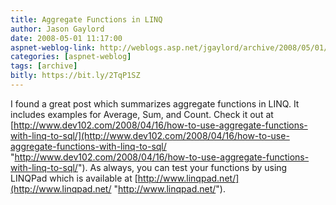 ```yaml
---
title: Aggregate Functions in LINQ
author: Jason Gaylord
date: 2008-05-01 11:17:00
aspnet-weblog-link: http://weblogs.asp.net/jgaylord/archive/2008/05/01/aggregate-functions-in-linq.aspx
categories: [aspnet-weblog]
tags: [archive]
bitly: https://bit.ly/2TqP1SZ
---
```


I found a great post which summarizes aggregate functions in LINQ. It includes examples for Average, Sum, and Count. Check it out at [http://www.dev102.com/2008/04/16/how-to-use-aggregate-functions-with-linq-to-sql/](http://www.dev102.com/2008/04/16/how-to-use-aggregate-functions-with-linq-to-sql/ "http://www.dev102.com/2008/04/16/how-to-use-aggregate-functions-with-linq-to-sql/"). As always, you can test your functions by using LINQPad which is available at [http://www.linqpad.net/](http://www.linqpad.net/ "http://www.linqpad.net/").